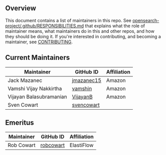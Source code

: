 ## Overview

This document contains a list of maintainers in this repo. See [opensearch-project/.github/RESPONSIBILITIES.md](https://github.com/opensearch-project/.github/blob/main/RESPONSIBILITIES.md#maintainer-responsibilities) that explains what the role of maintainer means, what maintainers do in this and other repos, and how they should be doing it. If you're interested in contributing, and becoming a maintainer, see [CONTRIBUTING](CONTRIBUTING.md).

## Current Maintainers

| Maintainer              | GitHub ID                                   | Affiliation |
| ----------------------- | ------------------------------------------- | ----------- |
| Jack Mazanec            | [jmazanec15](https://github.com/jmazanec15) | Amazon      |
| Vamshi Vijay Nakkirtha  | [vamshin](https://github.com/vamshin)       | Amazon      |
| Vijayan Balasubramanian | [VijayanB](https://github.com/VijayanB)     | Amazon      |
| Sven Cowart             | [svencowart](https://github.com/svencowart) |             |

## Emeritus

| Maintainer | GitHub ID                                 | Affiliation |
| ---------- | ----------------------------------------- | ----------- |
| Rob Cowart | [robcowart](https://github.com/robcowart) | ElastiFlow  |
